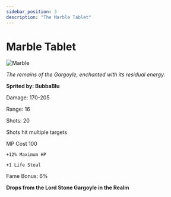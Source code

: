 ```yaml
---
sidebar_position: 3
description: "The Marble Tablet"
---
```


# Marble Tablet

![Marble](https://vwiki.valorserver.com/api/item/picture/marble%20tablet)

<i>The remains of the Gargoyle, enchanted with its residual energy.</i>

**Sprited by: BubbaBlu**

Damage: 170-205

Range: 16

Shots: 20

Shots hit multiple targets

MP Cost 100

    +12% Maximum HP
    
    +1 Life Steal

Fame Bonus: 6%

**Drops from the Lord Stone Gargoyle in the Realm**
